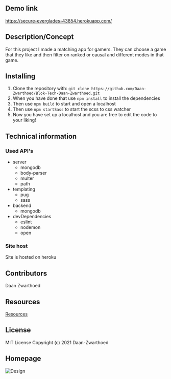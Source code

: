 ## Demo link
https://secure-everglades-43854.herokuapp.com/


## Description/Concept
For this project I made a matching app for gamers. They can choose a game that they like and then filter on ranked or causal and different modes in that game.

## Installing
1. Clone the repository with: `git clone https://github.com/Daan-Zwarthoed/Blok-Tech-Daan-Zwarthoed.git`
2. When you have done that use `npm install` to install the dependencies
3. Then use `npm build` to start and open a localhost
4. Then use `npm startSass` to start the scss to css watcher
5. Now you have set up a localhost and you are free to edit the code to your liking!

## Technical information
### Used API's
* server
  * mongodb    
  * body-parser 
  * multer
  * path
* templating
  * pug
  * sass
* backend
  * mongodb  
* devDependencies
  * eslint
  * nodemon
  * open

### Site host
Site is hosted on heroku

## Contributors
Daan Zwarthoed

## Resources
[Resources](https://github.com/Daan-Zwarthoed/Blok-Tech-Daan-Zwarthoed/wiki/resources)

## License
MIT License
Copyright (c) 2021 Daan-Zwarthoed

## Homepage
![Design](https://docs.google.com/drawings/d/e/2PACX-1vS668mqTB9u2b4MgdRKYI1es9sf4KEQU-ZGfPMUhFS8ZSAbtaSbm_2LWu2f29lYhL8jUiz44hDYYWR0/pub?w=345&h=616)
